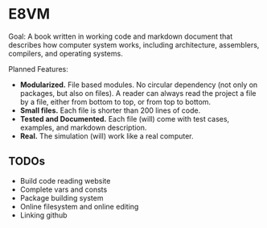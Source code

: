 # E8VM

Goal: A book written in working code and markdown document that
describes how computer system works, including architecture,
assemblers, compilers, and operating systems.

Planned Features:

- **Modularized.** File based modules. No circular dependency (not only on packages,
  but also on files). A reader can always read the project a file by
  a file, either from bottom to top, or from top to bottom.
- **Small files.** Each file is shorter than 200 lines of code.
- **Tested and Documented.**
  Each file (will) come with test cases, examples, and markdown description.
- **Real.** The simulation (will) work like a real computer.

## TODOs

- Build code reading website
- Complete vars and consts
- Package building system
- Online filesystem and online editing
- Linking github